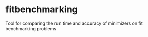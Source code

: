 # fitbenchmarking
Tool for comparing the run time and accuracy of minimizers on fit benchmarking problems
